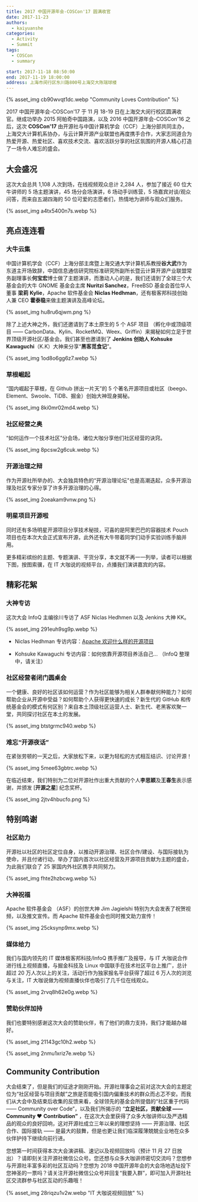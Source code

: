 ```yaml
---
title: 2017 中国开源年会-COSCon'17 圆满收官
date: 2017-11-23
authors:
  - kaiyuanshe
categories:
  - Activity
  - Summit
tags:
  - COSCon
  - summary

start: 2017-11-18 08:50:00
end: 2017-11-19 18:00:00
address: 上海市闵行区东川路800号上海交大陈瑞球楼
---
```


{% asset_img cb90wvqt1dc.webp "Community Loves Contribution" %}

2017 中国开源年会-COSCon'17 于 11 月 18-19 日在上海交大闵行校区圆满收官。继成功举办 2015 阿帕奇中国路演，以及 2016 中国开源年会-COSCon'16 之后，这次 **COSCon'17** 由开源社与中国计算机学会（CCF）上海分部共同主办，上海交大计算机系协办，与云计算开源产业联盟也再度携手合作，大家志同道合为热爱开源、热爱社区、喜欢技术交流、喜欢活跃分享的社区氛围的开源人精心打造了一场令人难忘的盛会。

<!-- more -->

## 大会盛况

这次大会总共 1,108 人次到场，在线视频观众总计 2,284 人，参加了接近 60 位大牛讲师的 5 场主题演讲，45 场分会场演讲，6 场动手训练营，5 场嘉宾对谈/观众问答，而来自五湖四海的 50 位可爱的志愿者们，热情地为讲师与观众们服务。

{% asset_img a4tx5400n7s.webp  %}

## 亮点连连看

### 大牛云集

中国计算机学会（CCF）上海分部主席暨上海交通大学计算机系教授**谷大武**作为东道主开场致辞，中国信息通信研究院标准研究所副所长暨云计算开源产业联盟常务副理事长**何宝宏**博士做了主题演讲，而激动人心的是，我们还请到了全球三个大基金会的大牛 GNOME 基金会主席 **Nuritzi Sanchez**，FreeBSD 基金会首位华人董事 **梁莉** **Kylie**，Apache 软件基金会 **Niclas Hedhman**，还有极客邦科技创始人兼 CEO **霍泰稳**来做主题演讲及高峰论坛。

{% asset_img hu8ru6qjwm.png  %}

除了上述大神之外，我们还邀请到了本土原生的 5 个 ASF 项目 （孵化中或顶级项目 —— CarbonData、Kylin、RocketMQ、Weex、Griffin）来揭秘如何立足于世界顶级开源社区/基金会。我们甚至也邀请到了 **Jenkins 创始人** **Kohsuke Kawaguchi**（K.K）大神来分享“**黑客觅食记**”。

{% asset_img 1od8o6gg6z7.webp  %}

### 草根崛起

“国内崛起于草根，在 Github 拼出一片天”的 5 个著名开源项目或社区（beego、Element、Swoole、TiDB、掘金）创始大神现身揭秘。

{% asset_img 8ki0mr02md4.webp  %}

### 社区经营之奥

“如何运作一个技术社区”分会场，诸位大咖分享他们社区经营的诀窍。

{% asset_img 8pcsw2g6cuk.webp  %}

### 开源治理之辩

作为开源社所举办的、大会独具特色的“开源治理论坛"也是高潮迭起，众多开源治理及社区专家分享了许多开源治理的心得。

{% asset_img 2oeakam9vnw.png  %}

### 明星项目开源啦

同时还有多场明星开源项目分享技术秘技，可喜的是阿里巴巴的容器技术 Pouch 项目也在本次大会正式宣布开源，此外还有大牛带着同学们动手实验训练手脑并用。

更多精彩缤纷的主题、专题演讲、干货分享，本文就不再一一列举，读者可以根据下图，按图索骥，在 IT 大咖说的视频平台，点播我们演讲嘉宾的内容。

## 精彩花絮

### 大神专访

这次大会 InfoQ 主编徐川专访了 ASF Niclas Hedhmen 以及 Jenkins 大神 KK。

{% asset_img 291euh9sg9p.webp  %}

- Niclas Hedhman 专访内容：[Apache 欢迎什么样的开源项目](http://www.infoq.com/cn/news/2017/11/niclas-hedhman-Interview)

- Kohsuke Kawaguchi 专访内容：如何依靠开源项目养活自己... （InfoQ 整理中，请关注）

### 社区经营者闭门圆桌会

一个健康、良好的社区该如何运营？作为社区能够为相关人群奉献何种能力？如何帮助企业从开源中受益？如何帮助个人获得更快速的成长？新生代的 GitHub 和传统基金会的模式有何区别？来自本土顶级社区运营人士、新生代、老黑客欢聚一堂，共同探讨社区在本土的发展。

{% asset_img btstgrmc940.webp  %}

### 难忘“开源夜话”

在紧张劳顿的一天之后，大家放松下来，以更为轻松的方式相互结识、讨论开源！

{% asset_img 5mee63gbtrc.webp  %}

在临近结束，我们特别为二位对开源社作出重大贡献的个人**李思颖**及**王春生**表示感谢，并颁发 \[**开源之星**\] 纪念奖杯。

{% asset_img 2jtv4hbucfo.png  %}

## 特别鸣谢

### 社区助力

开源社以社区的社区定位自身，以推动开源治理、社区合作/建设、与国际接轨为使命，并且付诸行动，举办了国内首次以社区经营及开源项目贡献为主题的盛会，为此我们联合了 25 家国内外社区携手共同努力。

{% asset_img fhte2hzbcwg.webp  %}

### 大神祝福

Apache 软件基金会 （ASF）的创世大神 Jim Jagielshi 特别为大会发表了祝贺视频，以及推文宣传。而 Apache 软件基金会也同时推文助力宣传！

{% asset_img 25cksynp9mx.webp  %}

### 媒体给力

我们与国内领先的 IT 媒体极客邦科技/InfoQ 携手推广及报导，与 IT 大咖说合作进行线上视频直播，与掘金科技及 Linux 中国联手在技术社区平台上推广，总计超过 20 万人次以上的关注，活动行作为独家报名平台获得了超过 6 万人次的浏览与关注，IT 大咖说做为视频直播伙伴也吸引了几千位在线观众。

{% asset_img 2rvq8h62e0g.webp  %}

### 赞助伙伴加持

我们也要特别感谢这次大会的赞助伙伴，有了他们的鼎力支持，我们才能越办越好。

{% asset_img 21143gc10h2.webp  %}

{% asset_img 2nmu1xriz7e.webp  %}

## Community Contribution

大会结束了，但是我们的征途才刚刚开始。开源社理事会之前对这次大会的主题定位为“社区经营与项目贡献”之旅是否能吸引国内偏重技术的群众而忐忑不安。而我们从大会中及结束后收集的反馈来看，全球领先的基金会所提倡的“社区重于代码 —— Community over Code”，以及我们所揭示的 “**立足社区，贡献全球 —— Community ♥** **Contribution”** ，在这次大会里获得了众多大咖讲师以及严选精品的观众的良好回响，这对开源社成立三年以来的理想坚持 —— 开源治理、社区合作、国际接轨 —— 是最大的鼓舞，但是也更让我们临深履薄兢兢业业地在众多伙伴护持下继续向前行进。

您想第一时间获得本次大会演讲稿、速记以及视频回放吗（预计 11 月 27 日放出）？请即刻关注开源社微信公众号。您还想与众多大咖讲师密切交流吗？您想参与开源社丰富多彩的社区互动吗？您想为 2018 中国开源年会的大会场地选址投下您神圣的一票吗？请关注开源社微信公众号并回复“我要入群”，即可加入开源社社区交流群参与社区互动的乐趣哦！

{% asset_img 28riqzu1v2w.webp "IT 大咖说视频回放" %}
